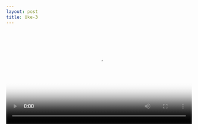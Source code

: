 ```yaml
---
layout: post
title: Uke-3
---
```


<video src="https://github.com/comacros/comacros.github.io/raw/master/images/Uke-3.mp4" poster="https://github.com/comacros/comacros.github.io/raw/master/images/Uke-3.png" width="100%" controls preload>
</video>
